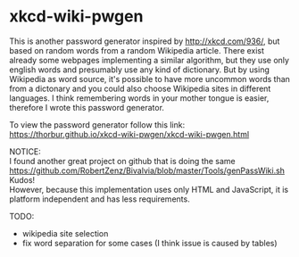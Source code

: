 xkcd-wiki-pwgen
===============

This is another password generator inspired by http://xkcd.com/936/, but based on random words from a random Wikipedia article. 
There exist already some webpages implementing a similar algorithm, but they use only english words and presumably use any kind of dictionary. 
But by using Wikipedia as word source, it's possible to have more uncommon words than from a dictonary and you could also choose Wikipedia sites in different languages. I think remembering words in your mother tongue is easier, therefore I wrote this password generator.

To view the password generator follow this link:  
https://thorbur.github.io/xkcd-wiki-pwgen/xkcd-wiki-pwgen.html

NOTICE:  
I found another great project on github that is doing the same   
https://github.com/RobertZenz/Bivalvia/blob/master/Tools/genPassWiki.sh  
Kudos!  
However, because this implementation uses only HTML and JavaScript, it is platform independent and has less requirements.

TODO:
- wikipedia site selection
- fix word separation for some cases (I think issue is caused by tables)
